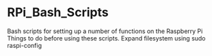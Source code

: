 # RPi_Bash_Scripts
Bash scripts for setting up a number of functions on the Raspberry Pi
Things to do before using these scripts.
Expand filesystem using sudo raspi-config
